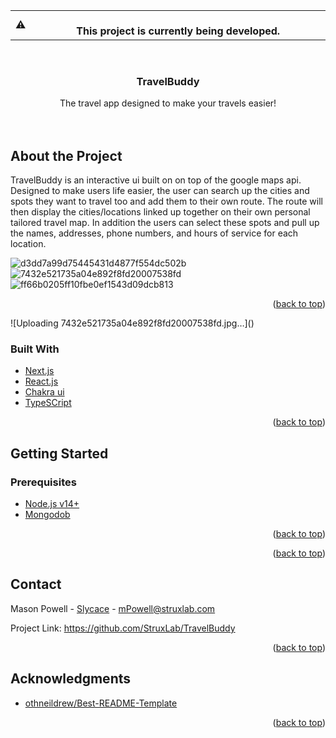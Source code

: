 <div id="top"></div>

<table>
<tr>
<td>
⚠️
</td>
<td align="center">
<br />
<span><b>
  This project is currently being developed. <br />
</b></span>
<img width="881" height="0">
</td>
</tr>
</table>

<!-- PROJECT LOGO -->
<br />
<div align="center">
  <a href="https://github.com/othneildrew/Best-README-Template">
  </a>

  <h3 align="center">TravelBuddy</h3>

  <p align="center">
    The travel app designed to make your travels easier!
    <br />
    <br />
    <br />
  </p>
</div>

## About the Project

TravelBuddy is an interactive ui built on on top of the google maps api. Designed to make users life easier, the user can search up the cities and spots they want to travel too
and add them to their own route. The route will then display the cities/locations linked up together on their own personal tailored travel map. In addition the users can select
these spots and pull up the names, addresses, phone numbers, and hours of service for each location. 


![d3dd7a99d75445431d4877f554dc502b](https://user-images.githubusercontent.com/83367259/153131418-a80ac2d9-9963-4720-94fd-aa13d1ef26a5.jpg)
![7432e521735a04e892f8fd20007538fd](https://user-images.githubusercontent.com/83367259/153131468-7ca71f52-e9bb-40fc-8feb-c2d83cd1eded.jpg)
![ff66b0205ff10fbe0ef1543d09dcb813](https://user-images.githubusercontent.com/83367259/153133551-73213a79-4f45-47f6-b1a5-9268d4407f59.jpg)


<p align="right">(<a href="#top">back to top</a>)</p>![Uploading 7432e521735a04e892f8fd20007538fd.jpg…]()


### Built With

* [Next.js](https://nextjs.org/)
* [React.js](https://reactjs.org/)
* [Chakra ui](https://chakra-ui.com/)
* [TypeSCript](https://www.typescriptlang.org/)

<p align="right">(<a href="#top">back to top</a>)</p>

## Getting Started

### Prerequisites

* [Node.js v14+](https://nodejs.org/en/)
* [Mongodob](https://www.mongodb.com/)





<p align="right">(<a href="#top">back to top</a>)</p>

<!-- ## Contributing -->

<p align="right">(<a href="#top">back to top</a>)</p>

## Contact

Mason Powell - [Slycace](https://github.com/Slycace) - mPowell@struxlab.com

Project Link: https://github.com/StruxLab/TravelBuddy

<p align="right">(<a href="#top">back to top</a>)</p>

<!-- ## License -->

## Acknowledgments

* [othneildrew/Best-README-Template](https://github.com/othneildrew/Best-README-Template)

<p align="right">(<a href="#top">back to top</a>)</p>
